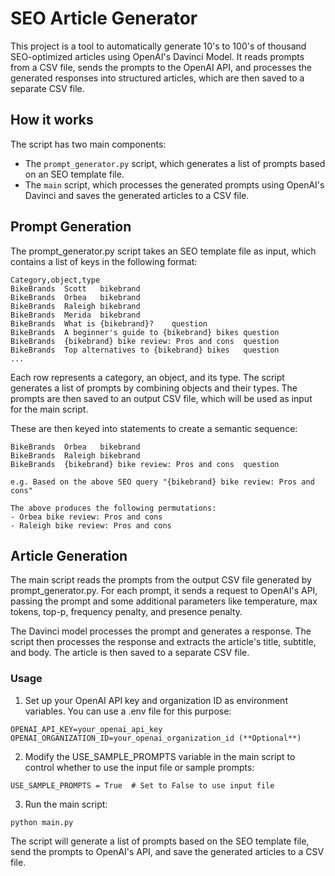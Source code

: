 # SEO Article Generator
This project is a tool to automatically generate 10's to 100's of thousand SEO-optimized articles using OpenAI's Davinci Model. It reads prompts from a CSV file, sends the prompts to the OpenAI API, and processes the generated responses into structured articles, which are then saved to a separate CSV file.

## How it works
The script has two main components:

- The `prompt_generator.py` script, which generates a list of prompts based on an SEO template file.
- The `main` script, which processes the generated prompts using OpenAI's Davinci and saves the generated articles to a CSV file.

## Prompt Generation
The prompt_generator.py script takes an SEO template file as input, which contains a list of keys in the following format:
```
Category,object,type
BikeBrands	Scott	bikebrand
BikeBrands	Orbea	bikebrand
BikeBrands	Raleigh	bikebrand
BikeBrands	Merida	bikebrand
BikeBrands	What is {bikebrand}?	question
BikeBrands	A beginner's guide to {bikebrand} bikes	question
BikeBrands	{bikebrand} bike review: Pros and cons	question
BikeBrands	Top alternatives to {bikebrand} bikes	question
...
```

Each row represents a category, an object, and its type. The script generates a list of prompts by combining objects and their types. The prompts are then saved to an output CSV file, which will be used as input for the main script.

These are then keyed into statements to create a semantic sequence:

```
BikeBrands	Orbea	bikebrand
BikeBrands	Raleigh	bikebrand
BikeBrands	{bikebrand} bike review: Pros and cons	question

e.g. Based on the above SEO query "{bikebrand} bike review: Pros and cons"

The above produces the following permutations:
- Orbea bike review: Pros and cons
- Raleigh bike review: Pros and cons
```


## Article Generation
The main script reads the prompts from the output CSV file generated by prompt_generator.py. For each prompt, it sends a request to OpenAI's API, passing the prompt and some additional parameters like temperature, max tokens, top-p, frequency penalty, and presence penalty.

The Davinci model processes the prompt and generates a response. The script then processes the response and extracts the article's title, subtitle, and body. The article is then saved to a separate CSV file.

### Usage
1. Set up your OpenAI API key and organization ID as environment variables. You can use a .env file for this purpose:
```
OPENAI_API_KEY=your_openai_api_key
OPENAI_ORGANIZATION_ID=your_openai_organization_id (**Optional**)
```
2. Modify the USE_SAMPLE_PROMPTS variable in the main script to control whether to use the input file or sample prompts:
```
USE_SAMPLE_PROMPTS = True  # Set to False to use input file
```
3. Run the main script:
```
python main.py
```
The script will generate a list of prompts based on the SEO template file, send the prompts to OpenAI's API, and save the generated articles to a CSV file.
